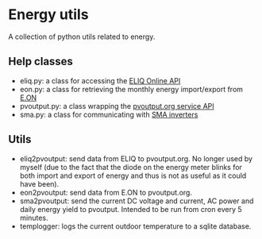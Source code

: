 # Energy utils

A collection of python utils related to energy.

## Help classes
- eliq.py: a class for accessing the
  [ELIQ Online API](https://my.eliq.se/knowledge/sv-SE/49-eliq-online/299-eliq-online-api)
- eon.py: a class for retrieving the monthly energy import/export from
  [E.ON](https://www.eon.se/)
- pvoutput.py: a class wrapping the
  [pvoutput.org service API](http://pvoutput.org/help.html#api)
- sma.py: a class for communicating with [SMA inverters](http://www.sma.de/en/)

## Utils
- eliq2pvoutput: send data from ELIQ to pvoutput.org. No longer used by myself
  (due to the fact that the diode on the energy meter blinks for both import
  and export of energy and thus is not as useful as it could have been).
- eon2pvoutput: send data from E.ON to pvoutput.org.
- sma2pvoutput: send the current DC voltage and current, AC power and daily
  energy yield to pvoutput. Intended to be run from cron every 5 minutes.
- templogger: logs the current outdoor temperature to a sqlite database.
